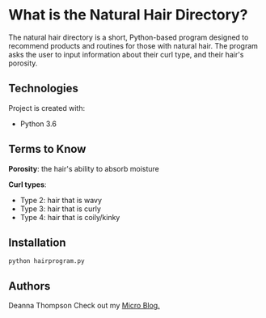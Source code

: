 # What is the Natural Hair Directory?
The natural hair directory is a short, Python-based program designed to recommend products and routines for those with natural hair.  The program asks the user to input information about their curl type, and their hair's porosity.

## Technologies 
Project is created with:
* Python 3.6

## Terms to Know
**Porosity**: the hair's ability to absorb moisture

**Curl types**:
- Type 2: hair that is wavy
- Type 3: hair that is curly
- Type 4: hair that is coily/kinky
## Installation
```
python hairprogram.py
```
## Authors
Deanna Thompson 
Check out my [Micro Blog.](https://deanna.micro.blog)
